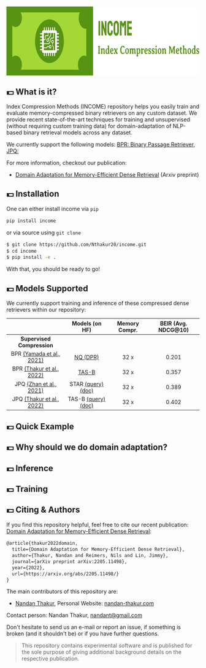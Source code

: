 <h1 style="text-align:center">
<img style="vertical-align:middle" width="772" height="180" src="./images/income-logo.png" />
</h1>

## :dollar: What is it?
Index Compression Methods (INCOME) repository helps you easily train and evaluate memory-compressed binary retrievers on any custom dataset. We provide recent state-of-the-art techniques for training and unsupervised (without requiring custom training data) for domain-adaptation of NLP-based binary retrieval models across any dataset. 

We currently support the following models: [BPR: Binary Passage Retriever](https://aclanthology.org/2021.acl-short.123/), [JPQ: ](https://dl.acm.org/doi/10.1145/3459637.3482358) 

For more information, checkout our publication:
- [Domain Adaptation for Memory-Efficient Dense Retrieval](https://arxiv.org/abs/2205.11498/) (Arxiv preprint)

## :dollar: Installation
One can either install income via `pip`
```bash
pip install income
```
or via source using `git clone`
```bash
$ git clone https://github.com/Nthakur20/income.git
$ cd income
$ pip install -e .
```
With that, you should be ready to go!

## :dollar: Models Supported

We currently support training and inference of these compressed dense retrievers within our repository:

|   | Models (on HF)| Memory Compr. | BEIR (Avg. NDCG@10) |
|:---:|:----:|:----:|:----:|
| **Supervised Compression** |
| BPR [(Yamada et al., 2021)](https://aclanthology.org/2021.acl-short.123/) | [NQ (DPR)]() | 32 x | 0.201 |
| BPR [(Thakur et al., 2022)](https://arxiv.org/abs/2205.11498) | [TAS-B](https://huggingface.co/nthakur20/bpr-base-msmarco-distilbert-tas-b)  | 32 x |  0.357 |
| JPQ [(Zhan et al., 2021)](https://dl.acm.org/doi/10.1145/3459637.3482358) | STAR [(query)](https://huggingface.co/nthakur20/jpq-question_encoder-base-msmarco-roberta-star) [(doc)](https://huggingface.co/nthakur20/jpq-document_encoder-base-msmarco-roberta-star) | 32 x | 0.389 |
| JPQ [(Thakur et al., 2022)](https://arxiv.org/abs/2205.11498) | TAS-B [(query)](https://huggingface.co/nthakur20/jpq-question_encoder-base-msmarco-distilbert-tas-b) [(doc)](https://huggingface.co/nthakur20/jpq-document_encoder-base-msmarco-distilbert-tas-b)  | 32 x | 0.402 |


## :dollar: Quick Example




## :dollar: Why should we do domain adaptation?


## :dollar: Inference


## :dollar: Training


## :dollar: Citing & Authors
If you find this repository helpful, feel free to cite our recent publication: [Domain Adaptation for Memory-Efficient Dense Retrieval](https://arxiv.org/abs/2205.11498/):

```
@article{thakur2022domain,
  title={Domain Adaptation for Memory-Efficient Dense Retrieval},
  author={Thakur, Nandan and Reimers, Nils and Lin, Jimmy},
  journal={arXiv preprint arXiv:2205.11498},
  year={2022},
  url={https://arxiv.org/abs/2205.11498/}
}
```

The main contributors of this repository are:
- [Nandan Thakur](https://github.com/Nthakur20), Personal Website: [nandan-thakur.com](https://nandan-thakur.com)

Contact person: Nandan Thakur, [nandant@gmail.com](mailto:nandant@gmail.com)

Don't hesitate to send us an e-mail or report an issue, if something is broken (and it shouldn't be) or if you have further questions.

> This repository contains experimental software and is published for the sole purpose of giving additional background details on the respective publication.